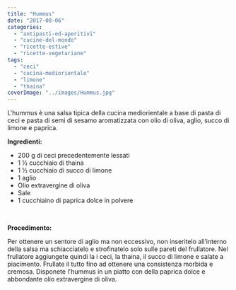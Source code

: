 ```yaml
---
title: "Hummus"
date: "2017-08-06"
categories: 
  - "antipasti-ed-aperitivi"
  - "cucine-del-mondo"
  - "ricette-estive"
  - "ricette-vegetariane"
tags: 
  - "ceci"
  - "cucina-mediorientale"
  - "limone"
  - "thaina"
coverImage: "../images/Hummus.jpg"
---
```


L'hummus è una salsa tipica della cucina mediorientale a base di pasta di ceci e pasta di semi di sesamo aromatizzata con olio di oliva, aglio, succo di limone e paprica.

**Ingredienti:**

- 200 g di ceci precedentemente lessati
- 1 ½ cucchiaio di thaina
- 1 ½ cucchiaio di succo di limone
- 1 aglio
- Olio extravergine di oliva
- Sale
- 1 cucchiaino di paprica dolce in polvere

 

**Procedimento:**

Per ottenere un sentore di aglio ma non eccessivo, non inseritelo all’interno della salsa ma schiacciatelo e strofinatelo solo sulle pareti del frullatore. Nel frullatore aggiungete quindi la i ceci, la thaina, il succo di limone e salate a piacimento. Frullate il tutto fino ad ottenere una consistenza morbida e cremosa. Disponete l'hummus in un piatto con della paprica dolce e abbondante olio extravergine di oliva.
